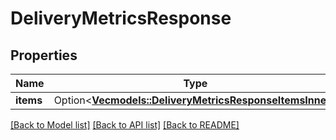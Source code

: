 # DeliveryMetricsResponse

## Properties

Name | Type | Description | Notes
------------ | ------------- | ------------- | -------------
**items** | Option<[**Vec<models::DeliveryMetricsResponseItemsInner>**](DeliveryMetricsResponse_items_inner.md)> |  | [optional]

[[Back to Model list]](../README.md#documentation-for-models) [[Back to API list]](../README.md#documentation-for-api-endpoints) [[Back to README]](../README.md)



